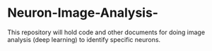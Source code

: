 # Neuron-Image-Analysis-
This repository will hold code and other documents for doing image analysis (deep learning) to identify specific neurons.
